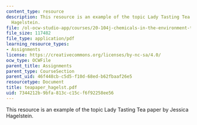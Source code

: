 ```yaml
---
content_type: resource
description: This resource is an example of the topic Lady Tasting Tea paper by Jessica
  Hagelstein.
file: /ol-ocw-studio-app/courses/20-104j-chemicals-in-the-environment-toxicology-and-public-health-be-104j-spring-2005/7344212b9bfa813cc15cf6f92258ee56_teapaper_hagelst.pdf
file_size: 117482
file_type: application/pdf
learning_resource_types:
- Assignments
license: https://creativecommons.org/licenses/by-nc-sa/4.0/
ocw_type: OCWFile
parent_title: Assignments
parent_type: CourseSection
parent_uid: 46f448cb-c5d5-f10d-68ed-b62fbaaf26e5
resourcetype: Document
title: teapaper_hagelst.pdf
uid: 7344212b-9bfa-813c-c15c-f6f92258ee56
---
```

This resource is an example of the topic Lady Tasting Tea paper by Jessica Hagelstein.